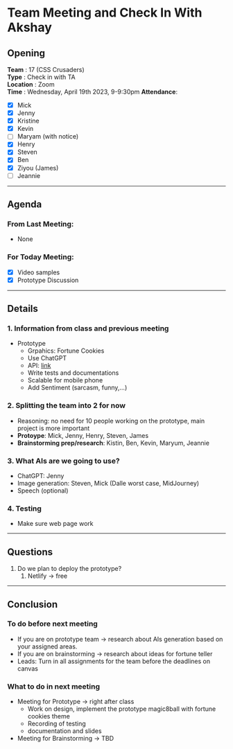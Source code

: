 # Team Meeting and Check In With Akshay 

## Opening 
**Team** : 17 (CSS Crusaders) <br>
**Type** : Check in with TA   <br>
**Location** : Zoom <br>
**Time** : Wednesday, April 19th 2023, 9-9:30pm
**Attendance**: 
- [x] Mick
- [x] Jenny
- [x] Kristine
- [x] Kevin
- [ ] Maryam (with notice)
- [x] Henry
- [x] Steven
- [x] Ben
- [x] Ziyou (James)
- [ ] Jeannie 

---
## Agenda

### From Last Meeting: 
  -  None

### For Today Meeting:
- [x] Video samples
- [x] Prototype Discussion

---

## Details

### 1. Information from class and previous meeting
- Prototype 
  - Grpahics: Fortune Cookies
  - Use ChatGPT
  - API: [link](https://www.eightballapi.com/#demo)
  - Write tests and documentations
  - Scalable for mobile phone
  - Add Sentiment (sarcasm, funny,...)


### 2. Splitting the team into 2 for now
  - Reasoning: no need for 10 people working on the prototype, main project is more important 
  - **Protoype**: Mick, Jenny, Henry, Steven, James
  - **Brainstorming prep/research**: Kistin, Ben, Kevin, Maryum, Jeannie
  
### 3. What AIs are we going to use?
- ChatGPT: Jenny
- Image generation: Steven, Mick (Dalle worst case, MidJourney)
- Speech (optional)

### 4. Testing 
- Make sure web page work 

---
## Questions
1. Do we plan to deploy the prototype?
   1. Netlify -> free

---
## Conclusion 

### To do before next meeting
- If you are on prototype team -> research about AIs generation based on your assigned areas.
- If you are on brainstorming -> research about ideas for fortune teller
- Leads: Turn in all assignments for the team before the deadlines on canvas

### What to do in next meeting 
- Meeting for Prototype -> right after class
  - Work on design, implement the prototype magic8ball with fortune cookies theme 
  - Recording of testing
  - documentation and slides
- Meeting for Brainstorming -> TBD

   







